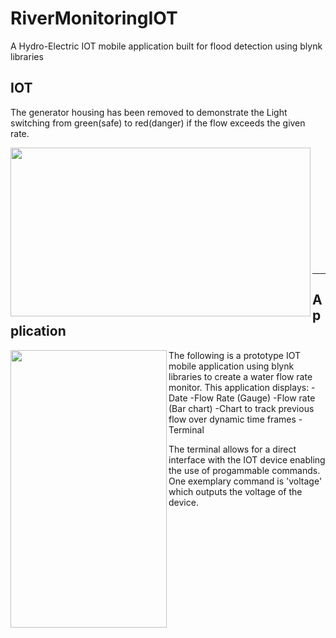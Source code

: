 # RiverMonitoringIOT
A Hydro-Electric IOT mobile application built for flood detection using blynk libraries

## IOT

The generator housing has been removed to demonstrate the Light switching from green(safe) to red(danger) if the flow exceeds the given rate.

<img src="https://github.com/declanoconnor/RiverMonitoringIOT/blob/master/Video25032019133053.gif" width="480" height="270" align="left">
</br></br></br></br></br></br></br></br></br></br></br>

---

## Application

<img src="https://github.com/declanoconnor/RiverMonitoringIOT/blob/master/Video25032019132730.gif" width="250" height="444" align="left">

The following is a prototype IOT mobile application using blynk libraries to create a water flow rate monitor. This application displays:
-Date
-Flow Rate (Gauge)
-Flow rate (Bar chart)
-Chart to track previous flow over dynamic time frames
-Terminal

The terminal allows for a direct interface with the IOT device enabling the use of progammable commands. One exemplary command is 'voltage' which outputs the voltage of the device.

